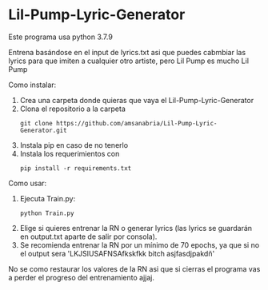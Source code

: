 # Lil-Pump-Lyric-Generator
Este programa usa python 3.7.9

Entrena basándose en el input de lyrics.txt asi que puedes cabmbiar las lyrics para que imiten a cualquier otro artiste, pero Lil Pump es mucho Lil Pump

Como instalar:
  1. Crea una carpeta donde quieras que vaya el Lil-Pump-Lyric-Generator
  2. Clona el repositorio a la carpeta
     ``` 
     git clone https://github.com/amsanabria/Lil-Pump-Lyric-Generator.git
     ```
  3. Instala pip en caso de no tenerlo 
  4. Instala los requerimientos con  
      ```
      pip install -r requirements.txt
      ```
      
 Como usar:
  1. Ejecuta Train.py:
     ```
     python Train.py
     ```
  2. Elige si quieres entrenar la RN o generar lyrics (las lyrics se guardarán en output.txt aparte de salir por consola).
  3. Se recomienda entrenar la RN por un mínimo de 70 epochs, ya que si no el output sera 'LKJSIUSAFNSAfkskfkk bitch asjfasdjpakdñ'
 
No se como restaurar los valores de la RN asi que si cierras el programa vas a perder el progreso del entrenamiento ajjaj.
